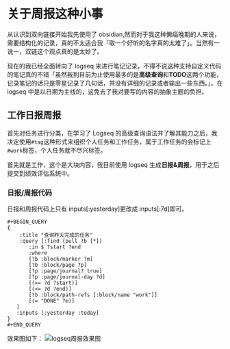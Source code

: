 # 关于周报这种小事


从认识到双向链接开始我先使用了 obsidian,然而对于我这种懒癌晚期的人来说，需要结构化的记录，真的不太适合我「取一个好听的名字真的太难了」。当然有一说一，双链这个观点真的是太妙了。

现在的我已经全面转向了 logseq 来进行笔记记录，不得不说这种支持自定义代码的笔记真的不错「虽然我到目前为止使用最多的是**高级查询**和**TODO**这两个功能，记录笔记的话只是零星记录了几句话，并没有详细的记录或者输出一些东西。」。在 logseq 中是以日期为主线的，这免去了我对要写的内容的抽象主题的负担。

## 工作日报周报

首先对任务进行分类，在学习了 Logseq 的高级查询语法并了解其能力之后，我决定使用`#tag`这种形式来组织个人任务和工作任务，属于工作任务的会标记上`#work`标签，个人任务就不尽兴标签。

首先就是工作，这个是大块内容，我目前使用 logseq 生成**日报&周报**，用于之后提交到绩效评估系统中。

### 日报/周报代码

日报和周报代码上只有 inputs[:yesterday]更改成 inputs[:7d]即可。

```logseq
#+BEGIN_QUERY
{
    :title "查询昨天完成的任务"
    :query [:find (pull ?b [*])
       :in $ ?start ?end
       :where
       [?b :block/marker ?m]
       [?b :block/page ?p]
       [?p :page/journal? true]
       [?p :page/journal-day ?d]
       [(>= ?d ?start)]
       [(<= ?d ?end)]
       [?b :block/path-refs [:block/name "work"]]
       [(= "DONE" ?m)]
   ]
   :inputs [:yesterday :today]
}
#+END_QUERY
```

效果图如下：
![logseq周报效果图](https://ethanphu.oss-cn-beijing.aliyuncs.com/winebrennerian-preventively-mellate-parisianly.png)

